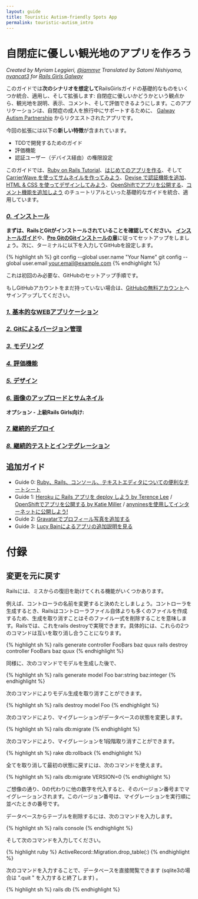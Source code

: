 ```yaml
---
layout: guide
title: Touristic Autism-friendly Spots App
permalink: touristic-autism_intro
---
```


# 自閉症に優しい観光地のアプリを作ろう

*Created by Myriam Leggieri, [@iammyr](https://twitter.com/iammyr) Translated by Satomi Nishiyama, [nyancat3](https://github.com/nyancat3)*
*for [Rails Girls Galway](https://github.com/RailsGirlsGalway)*

このガイドでは**次のシナリオを想定して**RailsGirlsガイドの基礎的なものをいくつか統合、適用し、そして拡張します: 自閉症に優しいかどうかという観点から、観光地を説明、表示、コメント、そして評価できるようにします。このアプリケーションは、自閉症の成人を旅行中にサポートするために、 [Galway Autism Partnership](https://galwayautismpartnership.com/) からリクエストされたアプリです。

今回の拡張には以下の**新しい特徴**が含まれています。

* TDDで開発するためのガイド
* 評価機能
* 認証ユーザー（デバイス経由）の権限設定

このガイドでは、[Ruby on Rails Tutorial](https://www.railstutorial.org/book)、[はじめてのアプリを作る](/app)、そして [CarrierWave を使ってサムネイルを作ってみよう](/thumbnails)、[Devise で認証機能を追加](/devise)、[HTML & CSS を使ってデザインしてみよう](/design)、[OpenShiftでアプリを公開する](/openshift)、[コメント機能を追加しよう](/commenting) のチュートリアルといった基礎的なガイドを統合、適用しています。



### [*0.* インストール](/install)

**まずは、RailsとGitがインストールされていることを確認してください。** [**インストールガイド**](/install)や、[**Pro GitのGitインストールの章**](https://www.git-scm.com/book/en/Getting-Started-Installing-Git)に従ってセットアップをしましょう。次に、ターミナルに以下を入力してGitHubを設定します。

{% highlight sh %}
git config --global user.name "Your Name"
git config --global user.email your.email@example.com
{% endhighlight %}

<p>これは初回のみ必要な、GitHubのセットアップ手順です。</p>

もしGitHubアカウントをまだ持っていない場合は、[GitHubの無料アカウント](https://github.com/signup/free)へサインアップしてください。


### [*1.* 基本的なWEBアプリケーション](/touristic-autism_basic-app)

### [*2.* Gitによるバージョン管理](/touristic-autism_git)

### [*3.* モデリング](/touristic-autism_resource-modeling)

### [*4.* 評価機能](/touristic-autism_resource-rating)

### [*5.* デザイン](/touristic-autism_design)

### [*6.* 画像のアップロードとサムネイル](/touristic-autism_image-upload)

**オプション - 上級Rails Girls向け:**

### [*7.* 継続的デプロイ](/touristic-autism_continuous-deployment)

### [*8.* 継続的テストとインテグレーション](/touristic-autism_static-pages-tdd)




## 追加ガイド

* Guide 0: [Ruby、Rails、コンソール、テキストエディタについての便利なチートシート](https://www.pragtob.info/rails-beginner-cheatsheet/)
* Guide 1: [Heroku に Rails アプリを deploy しよう by Terence Lee](/heroku) / [OpenShiftでアプリを公開する by Katie Miller](/openshift) / [anyninesを使用してインターネットに公開しよう!](/anynines)
* Guide 2: [Gravatarでプロフィール写真を追加する](/gravatar)
* Guide 3: [Lucy Bainによるアプリの追加説明を見る](https://github.com/lbain/railsgirls)


# 付録

## 変更を元に戻す

Railsには、ミスからの復旧を助けてくれる機能がいくつかあります。

例えば、コントローラの名前を変更すると決めたとしましょう。コントローラを生成するとき、Railsはコントローラファイル自体よりも多くのファイルを作成するため、生成を取り消すことはそのファイル一式を削除することを意味します。Railsでは、これをrails destroyで実現できます。具体的には、これらの2つのコマンドは互いを取り消し合うことになります。

{% highlight sh %}
rails generate controller FooBars baz quux
rails destroy  controller FooBars baz quux
{% endhighlight %}

同様に、次のコマンドでモデルを生成した後で、

{% highlight sh %}
rails generate model Foo bar:string baz:integer
{% endhighlight %}

次のコマンドによりモデル生成を取り消すことができます。

{% highlight sh %}
rails destroy model Foo
{% endhighlight %}

次のコマンドにより、マイグレーションがデータベースの状態を変更します。

{% highlight sh %}
rails db:migrate
{% endhighlight %}

次のコマンドにより、マイグレーションを1段階取り消すことができます。

{% highlight sh %}
rake db:rollback
{% endhighlight %}

全てを取り消して最初の状態に戻すには、次のコマンドを使えます。

{% highlight sh %}
rails db:migrate VERSION=0
{% endhighlight %}

ご想像の通り、0の代わりに他の数字を代入すると、そのバージョン番号までマイグレーションされます。このバージョン番号は、マイグレーションを実行順に並べたときの番号です。

データベースからテーブルを削除するには、次のコマンドを入力します。

{% highlight sh %}
rails console
{% endhighlight %}

そして次のコマンドを入力してください。

{% highlight ruby %}
ActiveRecord::Migration.drop_table(:<table-name>)
{% endhighlight %}

次のコマンドを入力することで、データベースを直接閲覧できます (sqlite3の場合は ".quit " を入力すると終了します) 。

{% highlight sh %}
rails db
{% endhighlight %}
